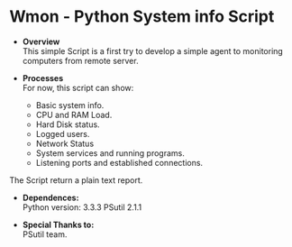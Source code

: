 Wmon - Python System info Script
================================

* **Overview**<br>
  This simple Script is a first try to develop a simple agent to monitoring computers from remote server.

* **Processes**<br>
  For now, this script can show:

  - Basic system info.
  - CPU and RAM Load.
  - Hard Disk status.
  - Logged users.
  - Network Status
  - System services and running programs.
  - Listening ports and established connections.

The Script return a plain text report.

* **Dependences:** <br>
Python version: 3.3.3
PSutil 2.1.1

* **Special Thanks to:** <br>
PSutil team.

